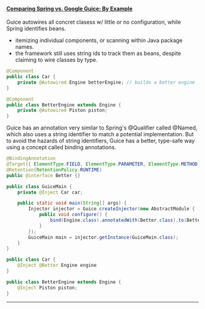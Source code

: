 #### [Comparing Spring vs. Google Guice: By Example](http://www.theserverside.com/feature/Comparing-Spring-vs-Google-Guice-By-Example?vgnextfmt=print)

Guice autowires all concret clasess w/ little or no configuration, while Spring identifies beans.
* itemizing individual components, or scanning within Java package names.
* the framework still uses string ids to track them as beans, despite claiming to wire classes by type.

```java
@Component
public class Car {
    private @Autowired Engine betterEngine; // builds a better engine
}

@Component
public class BetterEngine extends Engine {
	private @Autowired Piston piston;
}
```

Guice has an annotation very similar to Spring's @Qualifier called @Named, which also uses a string identifier to match a potential implementation.  But to avoid the hazards of string identifiers, Guice has a better, type-safe way using a concept called binding annotations.

```java
@BindingAnnotation
@Target({ ElementType.FIELD, ElementType.PARAMETER, ElementType.METHOD })
@Retention(RetentionPolicy.RUNTIME)
public @interface Better {}

public class GuiceMain {
    private @Inject Car car;

    public static void main(String[] args) {
        Injector injector = Guice.createInjector(new AbstractModule {
   			public void configure() {
        		bind(Engine.class).annotatedWith(Better.class).to(BetterEngine.class);
    		}
		});
        GuiceMain main = injector.getInstance(GuiceMain.class);
    }
}

public class Car {
    @Inject @Better Engine engine
}

public class BetterEngine extends Engine {
    @Inject Piston piston;
}
```

***
